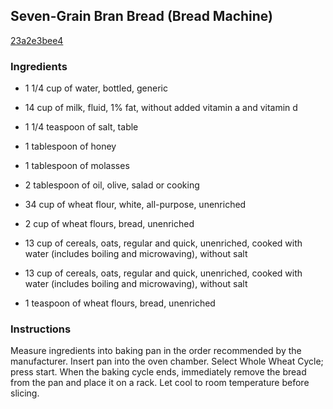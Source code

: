 ## Seven-Grain Bran Bread (Bread Machine)

[23a2e3bee4](http://www.food.com/recipe/seven-grain-bran-bread-bread-machine-511047)

### Ingredients

 - 1 1/4 cup of water, bottled, generic

 - 14 cup of milk, fluid, 1% fat, without added vitamin a and vitamin d

 - 1 1/4 teaspoon of salt, table

 - 1 tablespoon of honey

 - 1 tablespoon of molasses

 - 2 tablespoon of oil, olive, salad or cooking

 - 34 cup of wheat flour, white, all-purpose, unenriched

 - 2 cup of wheat flours, bread, unenriched

 - 13 cup of cereals, oats, regular and quick, unenriched, cooked with water (includes boiling and microwaving), without salt

 - 13 cup of cereals, oats, regular and quick, unenriched, cooked with water (includes boiling and microwaving), without salt

 - 1 teaspoon of wheat flours, bread, unenriched

### Instructions

Measure ingredients into baking pan in the order recommended by the manufacturer. Insert pan into the oven chamber. Select Whole Wheat Cycle; press start. When the baking cycle ends, immediately remove the bread from the pan and place it on a rack. Let cool to room temperature before slicing.